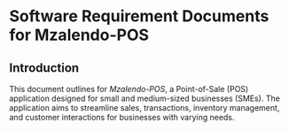 # Software Requirement Documents for Mzalendo-POS
## Introduction
This document outlines for *Mzalendo-POS*, a Point-of-Sale (POS) application designed for small and medium-sized businesses (SMEs). The application aims to streamline sales, transactions, inventory management, and customer interactions for businesses with varying needs.